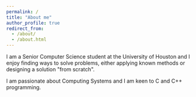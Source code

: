 ```yaml
---
permalink: /
title: "About me"
author_profile: true
redirect_from: 
  - /about/
  - /about.html
---
```


I am a Senior Computer Science student at the University of Houston and I enjoy finding ways to solve problems, either applying known methods or designing a solution "from scratch".

I am passionate about Computing Systems and I am keen to C and C++ programming.
